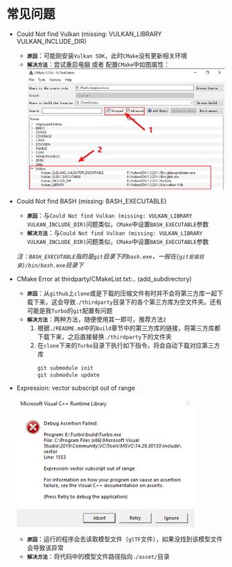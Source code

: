 # 常见问题

* Could Not find Vulkan (missing: VULKAN_LIBRARY VULKAN_INCLUDE_DIR)
  * **`原因`**：可能刚安装`Vulkan SDK`，此时`CMake`没有更新相关环境
  * **`解决方法`**：尝试重启电脑 或者 配置`CMake`中如图属性：
    ![dsa](./images/FQA_CMakeCannotFindVulkan.png)

* Could Not find BASH (missing: BASH_EXECUTABLE)
  * **`原因`**：与`Could Not find Vulkan (missing: VULKAN_LIBRARY VULKAN_INCLUDE_DIR)`问题类似，`CMake`中设置`BASH_EXECUTABLE`参数
  * **`解决方法`**：与`Could Not find Vulkan (missing: VULKAN_LIBRARY VULKAN_INCLUDE_DIR)`问题类似，`CMake`中设置`BASH_EXECUTABLE`参数

  *注：`BASH_EXECUTABLE`指的是`git`目录下的`bash.exe`，一般在`{git安装目录}/bin/bash.exe`目录下*

* CMake Error at thirdparty/CMakeList.txt:.. (add_subdirectory)
  * **`原因`**：从`github`上`clone`或是下载的压缩文件有时并不会将第三方库一起下载下来，这会导致`./thirdparty`目录下的各个第三方库为空文件夹。还有可能是我`Turbo`的`git`配置有问题
  * **`解决方法`**：两种方法，随便使用其一即可，推荐方法`2`
    1. 根据`./README.md`中的`Build`章节中的第三方库的链接，将第三方库都下载下来，之后直接替换`./thirdparty`下的文件夹
    2. 在`clone`下来的`Turbo`目录下执行如下指令，将会自动下载对应第三方库
        ```Cmd
        git submodule init
        git submodule update
        ```
* Expression: vector subscript out of range  

  ![dsa](./images/FQA_VectorSubscriptOutOfRange.png)

  * **`原因`**：运行的程序会去读取模型文件（`glTF`文件），如果没找到该模型文件会导致该异常
  * **`解决方法`**：将代码中的模型文件路径指向`./asset/`目录